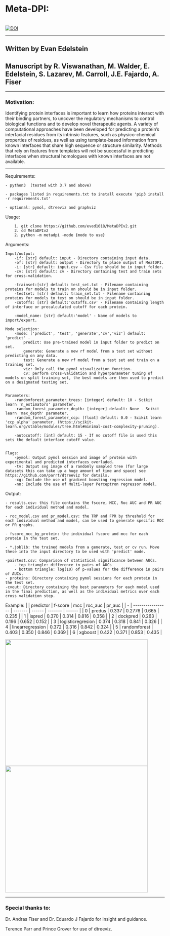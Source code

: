# Meta-DPI: 

<br>[![DOI](https://zenodo.org/badge/DOI/10.5281/zenodo.5706324.svg)](https://doi.org/10.5281/zenodo.5706324)


---
## Written by Evan Edelstein 

## Manuscript by R. Viswanathan, M. Walder, E. Edelstein, S. Lazarev, M. Carroll, J.E. Fajardo, A. Fiser
---

### Motivation: 
<p>Identifying protein interfaces is important to learn how proteins interact with their binding partners,
to uncover the regulatory mechanisms to control biological functions and to develop novel therapeutic agents. A
variety of computational approaches have been developed for predicting a protein’s interfacial residues from its
intrinsic features, such as physico-chemical properties of residues, as well as using template-based information
from known interfaces that share high sequence or structure similarity. Methods that rely on features from
templates will not be successful in predicting interfaces when structural homologues with known interfaces are
not available.</p>

---


Requirements:

	- python3  (tested with 3.7 and above)

	- packages listed in requirements.txt to install execute 'pip3 install -r requirements.txt' 

	- optional: pymol, dtreeviz and graphviz

Usage: 
	
		1. git clone https://github.com/eved1018/MetaDPIv2.git
		2. cd MetaDPIv2 
		2. python -m metadpi -mode {mode to use} 


Arguments:

	Input/output:
		-if: [str] default: input - Directory containing input data.
		-of: [str] default: output - Directory to place output of MeatDPI.
		-i: [str] default: input.csv - Csv file should be in input folder.
		-cv: [str] default: cv - Directory containing test and train sets for cross-validation. 

		-trainset:[str] default: test_set.txt - Filename containing proteins for models to train on should be in input folder.
		-testset: [str] default: train_set.txt - Filename containing proteins for models to test on should be in input folder.
		-cutoffs: [str] default:'cutoffs.csv' - Filename containing length of interface or precalculated cutoff for each protein. 

		-model_name: [str] default:'model' - Name of models to import/export.

	Mode selection:
		-mode: ['predict', 'test', 'generate','cv','viz'] default: 'predict' - 
			predict: Use pre-trained model in input folder to predict on set.
			generate: Generate a new rf model from a test set without predicting on any data.
			test: Generate a new rf model from a test set and train on a training set.
			viz: Only call the pymol visualization function.
			cv: perform cross-validation and hyperparameter tuning of models on split training set, the best models are then used to predict on a designated testing set. 

	
	Parameters:
		-randomforest_parameter_trees: [integer] default: 10 - Scikit learn 'n_estimators' parameter.
		-random_forest_parameter_depth: [integer] default: None - Scikit learn 'max_depth' parameter.
		-random_forest_parameter_ccp: [float] default: 0.0 - Scikit learn 'ccp_alpha' parameter. (https://scikit-learn.org/stable/modules/tree.html#minimal-cost-complexity-pruning).

		-autocutoff: [int] default: 15 - If no cutoff file is used this sets the default interface cutoff value.

	
	Flags: 
		-pymol: Output pymol session and image of protein with experimental and predicted interfaces overladed. 
		-tv: Output svg image of a randomly sampled tree (for large datasets this can take up a huge amount of time and space) see https://github.com/parrt/dtreeviz for details.
		-xg: Include the use of gradient boosting regression model.
		-nn: Include the use of Multi-layer Perceptron regressor model.


Output:

	- results.csv: this file contains the fscore, MCC, Roc AUC and PR AUC for each individual method and model. 

	- roc_model.csv and pr_model.csv: the TRP and FPR by threshold for each individual method and model, can be used to generate specific ROC or PR graphs.

	- fscore_mcc_by_protein: the individual fscore and mcc for each protein in the test set. 

	- *.joblib: the trained models from a generate, test or cv run. Move these into the input directory to be used with 'predict' mode. 

	-pairtest.csv: Comparison of statistical significance between AUCs.
		- top triangle: difference in pairs of AUCs
		- bottom triangle: log(10) of p-values for the difference in pairs of AUCs.
	- proteins: Directory containing pymol sessions for each protein in the test set.  
	-cvout: Directory containing the best parameters for each model used in the final prediction, as well as the individual metrics over each cross validation step. 

Example: 
|   | predictor         | f-score | mcc    | roc_auc | pr_auc |
| - | ----------------- | ------- | ------ | ------- | ------ |
| 0 | predus            | 0.337   | 0.2776 | 0.665   | 0.235  |
| 1 | ispred            | 0.370   | 0.314  | 0.816   | 0.358  |
| 2 | dockpred          | 0.263   | 0.196  | 0.652   | 0.152  |
| 3 | logisticregresion | 0.374   | 0.318  | 0.841   | 0.326  |
| 4 | linearregression  | 0.372   | 0.316  | 0.842   | 0.324  |
| 5 | randomforest      | 0.403   | 0.350  | 0.846   | 0.369  |
| 6 | xgboost           | 0.422   | 0.371  | 0.853   | 0.435  |


<img src="https://github.com/eved1018/MetaDPIv2/blob/main/Media/PR_model.png" width="450" height="400" />

<img src="https://github.com/eved1018/MetaDPIv2/blob/main/Media/4XXH.A_rfscore.png" width="450" height="400" />



---
### Special thanks to:

<p>Dr. Andras Fiser and Dr. Eduardo J Fajardo for insight and guidance.</p> 

<p>Terence Parr and Prince Grover for use of dtreeviz.</p>

 
	

